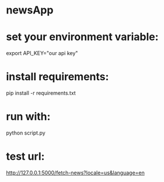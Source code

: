 # newsApp

# set your environment variable: 
export API_KEY="our api key"

# install requirements:
pip install -r requirements.txt

# run with:
python script.py

# test url:
http://127.0.0.1:5000/fetch-news?locale=us&language=en
